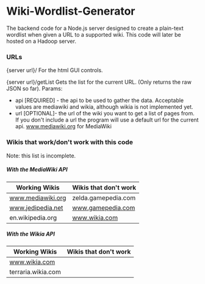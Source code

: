 # Wiki-Wordlist-Generator
The backend code for a Node.js server designed to create a plain-text wordlist when given a URL to a supported wiki. This code will later be hosted on a Hadoop server.

### URLs
{server url}/
For the html GUI controls.

{server url}/getList
Gets the list for the current URL. (Only returns the raw JSON so far).
Params:
* api [REQUIRED] - the api to be used to gather the data. Acceptable values are mediawiki and wikia, although wikia is not implemented yet.
* url [OPTIONAL]- the url of the wiki you want to get a list of pages from. If you don't include a url the program will use a default url for the current api. www.mediawiki.org for MediaWiki

### Wikis that work/don't work with this code
Note: this list is incomplete.

##### With the MediaWiki API

|  Working Wikis    | Wikis that don't work |
| ----------------- | --------------------- |
| www.mediawiki.org | zelda.gamepedia.com   |
| www.jedipedia.net | www.gamepedia.com     |
| en.wikipedia.org  | www.wikia.com         |

##### With the Wikia API

|  Working Wikis    | Wikis that don't work |
| ----------------- | --------------------- |
| www.wikia.com |    |
| terraria.wikia.com | |